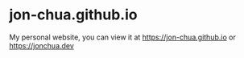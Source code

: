 # jon-chua.github.io

My personal website, you can view it at https://jon-chua.github.io or https://jonchua.dev
